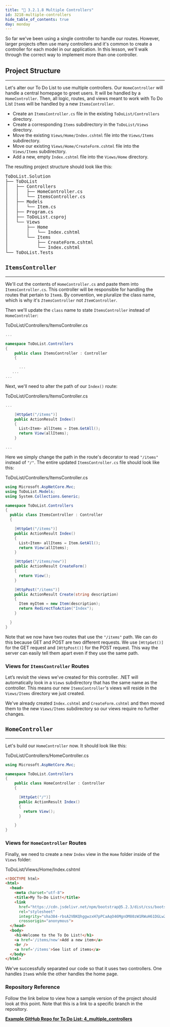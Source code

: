 ```yaml
---
title: "📓 3.2.1.8 Multiple Controllers"
id: 3218-multiple-controllers
hide_table_of_contents: true
day: monday
---
```


So far we've been using a single controller to handle our routes. However, larger projects often use many controllers and it's common to create a controller for each model in our application. In this lesson, we'll walk through the correct way to implement more than one controller.

## Project Structure
---

Let's alter our To Do List to use multiple controllers. Our `HomeController` will handle a central homepage to greet users. It will be handled by a `HomeController`. Then, all logic, routes, and views meant to work with To Do List `Item`s will be handled by a new `ItemsController`.

* Create an `ItemsController.cs` file in the existing `ToDoList/Controllers` directory.
* Create a corresponding `Items` subdirectory in the `ToDoList/Views` directory.
* Move the existing `Views/Home/Index.cshtml` file into the `Views/Items` subdirectory.
* Move our existing `Views/Home/CreateForm.cshtml` file into the `Views/Items` subdirectory.
* Add a new, empty `Index.cshtml` file into the `Views/Home` directory.

The resulting project structure should look like this:

<pre>
ToDoList.Solution
├── ToDoList
│   ├── Controllers
│   │   ├── HomeController.cs
│   │   └── ItemsController.cs
│   ├── Models
│   │   └── Item.cs
│   ├── Program.cs
│   ├── ToDoList.csproj
│   └── Views
│       ├── Home
│       │   └── Index.cshtml
│       └── Items
│           ├── CreateForm.cshtml
│           └── Index.cshtml
└── ToDoList.Tests
</pre>

## `ItemsController`
---

We'll cut the contents of `HomeController.cs` and paste them into `ItemsController.cs`. This controller will be responsible for handling the routes that pertain to `Item`s. By convention, we pluralize the class name, which is why it's _`Items`_`Controller` not _`Item`_`Controller`.

Then we'll update the `class` name to state `ItemsController` instead of `HomeController`:

<div class="filename">ToDoList/Controllers/ItemsController.cs</div>

```csharp
...

namespace ToDoList.Controllers
{
    public class ItemsController : Controller
    {

      ...
   ...
...
```

Next, we'll need to alter the path of our `Index()` route:

<div class="filename">ToDoList/Controllers/ItemsController.cs</div>

```csharp
...

    [HttpGet("/items")]
    public ActionResult Index()
    {
      List<Item> allItems = Item.GetAll();
      return View(allItems);
    }

...
```

Here we simply change the path in the route's decorator to read `"/items"` instead of `"/"`.  The entire updated `ItemsController.cs` file should look like this:

<div class="filename">ToDoList/Controllers/ItemsController.cs</div>

```csharp
using Microsoft.AspNetCore.Mvc;
using ToDoList.Models;
using System.Collections.Generic;

namespace ToDoList.Controllers
{
  public class ItemsController : Controller
  {

    [HttpGet("/items")]
    public ActionResult Index()
    {
      List<Item> allItems = Item.GetAll();
      return View(allItems);
    }

    [HttpGet("/items/new")]
    public ActionResult CreateForm()
    {
      return View();
    }

    [HttpPost("/items")]
    public ActionResult Create(string description)
    {
      Item myItem = new Item(description);
      return RedirectToAction("Index");
    }

  }
}
```

Note that we now have two routes that use the `"/items"` path. We can do this because GET and POST are two different requests. We use
`[HttpGet()]` for the GET request and `[HttpPost()]` for the POST request. This way the server can easily tell them apart even if they use the same path.


### Views for `ItemsController` Routes

Let’s revisit the views we've created for this controller. .NET will automatically look in a `Views` subdirectory that has the same name as the controller. This means our new `ItemsController`'s views will reside in the `Views/Items` directory we just created.

We've already created `Index.cshtml` and `CreateForm.cshtml` and then moved them to the new `Views/Items` subdirectory so our views require no further changes.

## `HomeController`
---

Let's build our `HomeController` now. It should look like this:

<div class="filename">ToDoList/Controllers/HomeController.cs</div>

```csharp
using Microsoft.AspNetCore.Mvc;

namespace ToDoList.Controllers
{
    public class HomeController : Controller
    {

      [HttpGet("/")]
      public ActionResult Index()
      {
        return View();
      }

    }
}
```

### Views for `HomeController` Routes

Finally, we need to create a new `Index` view in the `Home` folder inside of the `Views` folder:

<div class="filename">ToDoList/Views/Home/Index.cshtml</div>

```html
<!DOCTYPE html>
<html>
  <head>
    <meta charset="utf-8">
    <title>My To-Do List!</title>
    <link 
      href="https://cdn.jsdelivr.net/npm/bootstrap@5.2.3/dist/css/bootstrap.min.css" 
      rel="stylesheet" 
      integrity="sha384-rbsA2VBKQhggwzxH7pPCaAqO46MgnOM80zW1RWuH61DGLwZJEdK2Kadq2F9CUG65" 
      crossorigin="anonymous">
  </head>
  <body>
    <h1>Welcome to the To Do List!</h1>
    <a href='/items/new'>Add a new item</a>
    <br />
    <a href='/items'>See list of items</a>
  </body>
</html>
```

We've successfully separated our code so that it uses two controllers. One handles `Item`s while the other handles the home page.

### Repository Reference

Follow the link below to view how a sample version of the project should look at this point. Note that this is a link to a specific branch in the repository.

**[<i class="glyphicon glyphicon-folder-open"></i> Example GitHub Repo for To Do List: 4\_multiple\_controllers](https://github.com/epicodus-lessons/section-2-to-do-list-csharp-net6/tree/4_multiple_controllers)**
